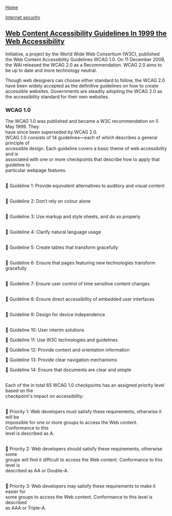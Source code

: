 <p><a href="https://4355921.github.io/cybersecurity_web/">Home</a></p>
<p><a href="https://4355921.github.io/cybersecurity_web/internet_security.html">Internet security</a></p>
<h2><span style="text-decoration: underline;">Web Content Accessibility Guidelines In 1999 the Web Accessibility</span></h2>
<p>Initiative, a project by the World Wide Web Consortium (W3C), published the Web Content Accessibility Guidelines WCAG 1.0. On 11 December 2008, the WAI released the WCAG 2.0 as a Recommendation. WCAG 2.0 aims to be up to date and more technology neutral.</p>
<p>Though web designers can choose either standard to follow, the WCAG 2.0 have been widely accepted as the definitive guidelines on how to create accessible websites. Governments are steadily adopting the WCAG 2.0 as the accessibility standard for their own websites.</p>
<h3><strong>WCAG 1.0</strong></h3>
<p>The WCAG 1.0 was published and became a W3C recommendation on 5 May 1999. They<br />have since been superseded by WCAG 2.0.<br />WCAG 1.0 consists of 14 guidelines&mdash;each of which describes a general principle of<br />accessible design. Each guideline covers a basic theme of web accessibility and is<br />associated with one or more checkpoints that describe how to apply that guideline to<br />particular webpage features.</p>
<p><br /> Guideline 1: Provide equivalent alternatives to auditory and visual content</p>
<p><br /> Guideline 2: Don&rsquo;t rely on colour alone</p>
<p><br /> Guideline 3: Use markup and style sheets, and do so properly</p>
<p><br /> Guideline 4: Clarify natural language usage</p>
<p><br /> Guideline 5: Create tables that transform gracefully</p>
<p><br /> Guideline 6: Ensure that pages featuring new technologies transform gracefully</p>
<p><br /> Guideline 7: Ensure user control of time sensitive content changes</p>
<p><br /> Guideline 8: Ensure direct accessibility of embedded user interfaces</p>
<p><br /> Guideline 9: Design for device independence</p>
<p><br /> Guideline 10: User interim solutions</p>
<p> Guideline 11: Use W3C technologies and guidelines</p>
<p> Guideline 12: Provide context and orientation information</p>
<p> Guideline 13: Provide clear navigation mechanisms</p>
<p> Guideline 14: Ensure that documents are clear and simple</p>
<p><br />Each of the in total 65 WCAG 1.0 checkpoints has an assigned priority level based on the<br />checkpoint's impact on accessibility:</p>
<p><br /> Priority 1: Web developers must satisfy these requirements, otherwise it will be<br />impossible for one or more groups to access the Web content. Conformance to this<br />level is described as A.</p>
<p><br /> Priority 2: Web developers should satisfy these requirements, otherwise some<br />groups will find it difficult to access the Web content. Conformance to this level is<br />described as AA or Double-A.</p>
<p><br /> Priority 3: Web developers may satisfy these requirements to make it easier for<br />some groups to access the Web content. Conformance to this level is described<br />as AAA or Triple-A.</p>
